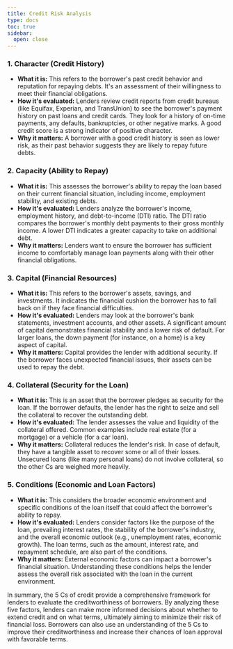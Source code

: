 ```yaml
---
title: Credit Risk Analysis
type: docs
toc: true
sidebar:
  open: close
---
```

### 1. Character (Credit History)

* **What it is:** This refers to the borrower's past credit behavior and reputation for repaying debts. It's an assessment of their willingness to meet their financial obligations.
* **How it's evaluated:** Lenders review credit reports from credit bureaus (like Equifax, Experian, and TransUnion) to see the borrower's payment history on past loans and credit cards. They look for a history of on-time payments, any defaults, bankruptcies, or other negative marks. A good credit score is a strong indicator of positive character.
* **Why it matters:** A borrower with a good credit history is seen as lower risk, as their past behavior suggests they are likely to repay future debts.

### 2. Capacity (Ability to Repay)

* **What it is:** This assesses the borrower's ability to repay the loan based on their current financial situation, including income, employment stability, and existing debts.
* **How it's evaluated:** Lenders analyze the borrower's income, employment history, and debt-to-income (DTI) ratio. The DTI ratio compares the borrower's monthly debt payments to their gross monthly income. A lower DTI indicates a greater capacity to take on additional debt.
* **Why it matters:** Lenders want to ensure the borrower has sufficient income to comfortably manage loan payments along with their other financial obligations.

### 3. Capital (Financial Resources)

* **What it is:** This refers to the borrower's assets, savings, and investments. It indicates the financial cushion the borrower has to fall back on if they face financial difficulties.
* **How it's evaluated:** Lenders may look at the borrower's bank statements, investment accounts, and other assets. A significant amount of capital demonstrates financial stability and a lower risk of default. For larger loans, the down payment (for instance, on a home) is a key aspect of capital.
* **Why it matters:** Capital provides the lender with additional security. If the borrower faces unexpected financial issues, their assets can be used to repay the debt.

### 4. Collateral (Security for the Loan)

* **What it is:** This is an asset that the borrower pledges as security for the loan. If the borrower defaults, the lender has the right to seize and sell the collateral to recover the outstanding debt.
* **How it's evaluated:** The lender assesses the value and liquidity of the collateral offered. Common examples include real estate (for a mortgage) or a vehicle (for a car loan).
* **Why it matters:** Collateral reduces the lender's risk. In case of default, they have a tangible asset to recover some or all of their losses. Unsecured loans (like many personal loans) do not involve collateral, so the other Cs are weighed more heavily.

### 5. Conditions (Economic and Loan Factors)

* **What it is:** This considers the broader economic environment and specific conditions of the loan itself that could affect the borrower's ability to repay.
* **How it's evaluated:** Lenders consider factors like the purpose of the loan, prevailing interest rates, the stability of the borrower's industry, and the overall economic outlook (e.g., unemployment rates, economic growth). The loan terms, such as the amount, interest rate, and repayment schedule, are also part of the conditions.
* **Why it matters:** External economic factors can impact a borrower's financial situation. Understanding these conditions helps the lender assess the overall risk associated with the loan in the current environment.

In summary, the 5 Cs of credit provide a comprehensive framework for lenders to evaluate the creditworthiness of borrowers. By analyzing these five factors, lenders can make more informed decisions about whether to extend credit and on what terms, ultimately aiming to minimize their risk of financial loss. Borrowers can also use an understanding of the 5 Cs to improve their creditworthiness and increase their chances of loan approval with favorable terms.
